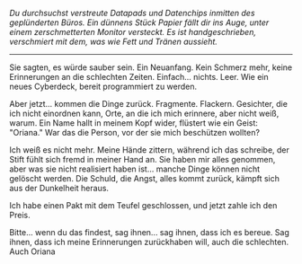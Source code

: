 _Du durchsuchst verstreute Datapads und Datenchips inmitten des geplünderten Büros. Ein dünnens Stück Papier fällt dir ins Auge, unter einem zerschmetterten Monitor versteckt. Es ist handgeschrieben, verschmiert mit dem, was wie Fett und Tränen aussieht._

---

Sie sagten, es würde sauber sein. Ein Neuanfang. Kein Schmerz mehr, keine Erinnerungen an die schlechten Zeiten. Einfach... nichts. Leer. Wie ein neues Cyberdeck, bereit programmiert zu werden.

Aber jetzt... kommen die Dinge zurück. Fragmente. Flackern. Gesichter, die ich nicht einordnen kann, Orte, an die ich mich erinnere, aber nicht weiß, warum. Ein Name hallt in meinem Kopf wider, flüstert wie ein Geist: "Oriana." War das die Person, vor der sie mich beschützen wollten?

Ich weiß es nicht mehr. Meine Hände zittern, während ich das schreibe, der Stift fühlt sich fremd in meiner Hand an. Sie haben mir alles genommen, aber was sie nicht realisiert haben ist... manche Dinge können nicht gelöscht werden. Die Schuld, die Angst, alles kommt zurück, kämpft sich aus der Dunkelheit heraus.

Ich habe einen Pakt mit dem Teufel geschlossen, und jetzt zahle ich den Preis.

Bitte... wenn du das findest, sag ihnen... sag ihnen, dass ich es bereue. Sag ihnen, dass ich meine Erinnerungen zurückhaben will, auch die schlechten. Auch Oriana
